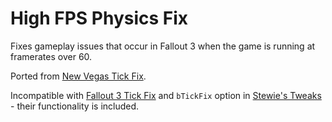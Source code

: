 # High FPS Physics Fix

Fixes gameplay issues that occur in Fallout 3 when the game is running at framerates over 60.  

Ported from [New Vegas Tick Fix](https://www.nexusmods.com/newvegas/mods/66537).  

Incompatible with [Fallout 3 Tick Fix](https://www.nexusmods.com/fallout3/mods/23542) and `bTickFix` option in [Stewie's Tweaks](https://www.nexusmods.com/fallout3/mods/23561) - their functionality is included.
